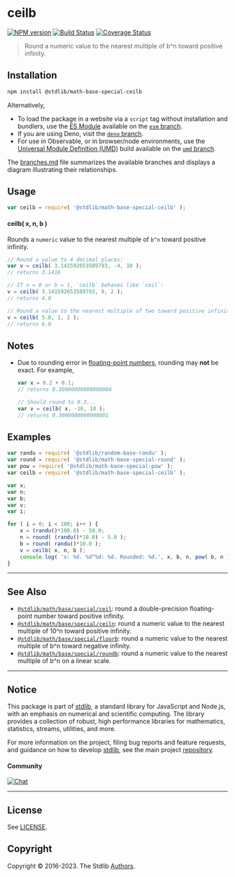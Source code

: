 <!--

@license Apache-2.0

Copyright (c) 2018 The Stdlib Authors.

Licensed under the Apache License, Version 2.0 (the "License");
you may not use this file except in compliance with the License.
You may obtain a copy of the License at

   http://www.apache.org/licenses/LICENSE-2.0

Unless required by applicable law or agreed to in writing, software
distributed under the License is distributed on an "AS IS" BASIS,
WITHOUT WARRANTIES OR CONDITIONS OF ANY KIND, either express or implied.
See the License for the specific language governing permissions and
limitations under the License.

-->

# ceilb

[![NPM version][npm-image]][npm-url] [![Build Status][test-image]][test-url] [![Coverage Status][coverage-image]][coverage-url] <!-- [![dependencies][dependencies-image]][dependencies-url] -->

> Round a numeric value to the nearest multiple of b^n toward positive infinity.

<section class="installation">

## Installation

```bash
npm install @stdlib/math-base-special-ceilb
```

Alternatively,

-   To load the package in a website via a `script` tag without installation and bundlers, use the [ES Module][es-module] available on the [`esm` branch][esm-url].
-   If you are using Deno, visit the [`deno` branch][deno-url].
-   For use in Observable, or in browser/node environments, use the [Universal Module Definition (UMD)][umd] build available on the [`umd` branch][umd-url].

The [branches.md][branches-url] file summarizes the available branches and displays a diagram illustrating their relationships.

</section>

<section class="usage">

## Usage

```javascript
var ceilb = require( '@stdlib/math-base-special-ceilb' );
```

#### ceilb( x, n, b )

Rounds a `numeric` value to the nearest multiple of `b^n` toward positive infinity.

```javascript
// Round a value to 4 decimal places:
var v = ceilb( 3.141592653589793, -4, 10 );
// returns 3.1416

// If n = 0 or b = 1, `ceilb` behaves like `ceil`:
v = ceilb( 3.141592653589793, 0, 2 );
// returns 4.0

// Round a value to the nearest multiple of two toward positive infinity:
v = ceilb( 5.0, 1, 2 );
// returns 6.0
```

</section>

<!-- /.usage -->

<section class="notes">

## Notes

-   Due to rounding error in [floating-point numbers][ieee754], rounding may **not** be exact. For example,

    ```javascript
    var x = 0.2 + 0.1;
    // returns 0.30000000000000004

    // Should round to 0.3...
    var v = ceilb( x, -16, 10 );
    // returns 0.3000000000000001
    ```

</section>

<!-- /.notes -->

<section class="examples">

## Examples

<!-- eslint no-undef: "error" -->

```javascript
var randu = require( '@stdlib/random-base-randu' );
var round = require( '@stdlib/math-base-special-round' );
var pow = require( '@stdlib/math-base-special-pow' );
var ceilb = require( '@stdlib/math-base-special-ceilb' );

var x;
var n;
var b;
var v;
var i;

for ( i = 0; i < 100; i++ ) {
    x = (randu()*100.0) - 50.0;
    n = round( (randu()*10.0) - 5.0 );
    b = round( randu()*10.0 );
    v = ceilb( x, n, b );
    console.log( 'x: %d. %d^%d: %d. Rounded: %d.', x, b, n, pow( b, n ), v );
}
```

</section>

<!-- /.examples -->

<!-- Section for related `stdlib` packages. Do not manually edit this section, as it is automatically populated. -->

<section class="related">

* * *

## See Also

-   <span class="package-name">[`@stdlib/math/base/special/ceil`][@stdlib/math/base/special/ceil]</span><span class="delimiter">: </span><span class="description">round a double-precision floating-point number toward positive infinity.</span>
-   <span class="package-name">[`@stdlib/math/base/special/ceiln`][@stdlib/math/base/special/ceiln]</span><span class="delimiter">: </span><span class="description">round a numeric value to the nearest multiple of 10^n toward positive infinity.</span>
-   <span class="package-name">[`@stdlib/math/base/special/floorb`][@stdlib/math/base/special/floorb]</span><span class="delimiter">: </span><span class="description">round a numeric value to the nearest multiple of b^n toward negative infinity.</span>
-   <span class="package-name">[`@stdlib/math/base/special/roundb`][@stdlib/math/base/special/roundb]</span><span class="delimiter">: </span><span class="description">round a numeric value to the nearest multiple of b^n on a linear scale.</span>

</section>

<!-- /.related -->

<!-- Section for all links. Make sure to keep an empty line after the `section` element and another before the `/section` close. -->


<section class="main-repo" >

* * *

## Notice

This package is part of [stdlib][stdlib], a standard library for JavaScript and Node.js, with an emphasis on numerical and scientific computing. The library provides a collection of robust, high performance libraries for mathematics, statistics, streams, utilities, and more.

For more information on the project, filing bug reports and feature requests, and guidance on how to develop [stdlib][stdlib], see the main project [repository][stdlib].

#### Community

[![Chat][chat-image]][chat-url]

---

## License

See [LICENSE][stdlib-license].


## Copyright

Copyright &copy; 2016-2023. The Stdlib [Authors][stdlib-authors].

</section>

<!-- /.stdlib -->

<!-- Section for all links. Make sure to keep an empty line after the `section` element and another before the `/section` close. -->

<section class="links">

[npm-image]: http://img.shields.io/npm/v/@stdlib/math-base-special-ceilb.svg
[npm-url]: https://npmjs.org/package/@stdlib/math-base-special-ceilb

[test-image]: https://github.com/stdlib-js/math-base-special-ceilb/actions/workflows/test.yml/badge.svg?branch=main
[test-url]: https://github.com/stdlib-js/math-base-special-ceilb/actions/workflows/test.yml?query=branch:main

[coverage-image]: https://img.shields.io/codecov/c/github/stdlib-js/math-base-special-ceilb/main.svg
[coverage-url]: https://codecov.io/github/stdlib-js/math-base-special-ceilb?branch=main

<!--

[dependencies-image]: https://img.shields.io/david/stdlib-js/math-base-special-ceilb.svg
[dependencies-url]: https://david-dm.org/stdlib-js/math-base-special-ceilb/main

-->

[chat-image]: https://img.shields.io/gitter/room/stdlib-js/stdlib.svg
[chat-url]: https://gitter.im/stdlib-js/stdlib/

[stdlib]: https://github.com/stdlib-js/stdlib

[stdlib-authors]: https://github.com/stdlib-js/stdlib/graphs/contributors

[umd]: https://github.com/umdjs/umd
[es-module]: https://developer.mozilla.org/en-US/docs/Web/JavaScript/Guide/Modules

[deno-url]: https://github.com/stdlib-js/math-base-special-ceilb/tree/deno
[umd-url]: https://github.com/stdlib-js/math-base-special-ceilb/tree/umd
[esm-url]: https://github.com/stdlib-js/math-base-special-ceilb/tree/esm
[branches-url]: https://github.com/stdlib-js/math-base-special-ceilb/blob/main/branches.md

[stdlib-license]: https://raw.githubusercontent.com/stdlib-js/math-base-special-ceilb/main/LICENSE

[ieee754]: https://en.wikipedia.org/wiki/IEEE_754-1985

<!-- <related-links> -->

[@stdlib/math/base/special/ceil]: https://github.com/stdlib-js/math-base-special-ceil

[@stdlib/math/base/special/ceiln]: https://github.com/stdlib-js/math-base-special-ceiln

[@stdlib/math/base/special/floorb]: https://github.com/stdlib-js/math-base-special-floorb

[@stdlib/math/base/special/roundb]: https://github.com/stdlib-js/math-base-special-roundb

<!-- </related-links> -->

</section>

<!-- /.links -->
